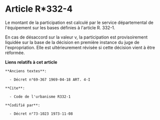# Article R*332-4

Le montant de la participation est calculé par le service départemental de l'équipement sur les bases définies à l'article R.
332-1.

En cas de désaccord sur la valeur v, la participation est provisoirement liquidée sur la base de la décision en première
instance du juge de l'expropriation. Elle est ultérieurement révisée si cette décision vient à être réformée.

**Liens relatifs à cet article**

	**Anciens textes**:

	  - Décret n°69-367 1969-04-18 ART. 4-I

	**Cite**:

	  - Code de l'urbanisme R332-1

	**Codifié par**:

	  - Décret n°73-1023 1973-11-08
